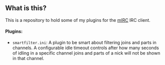 ## What is this?

This is a repository to hold some of my plugins for the [mIRC](http://www.mirc.com) IRC client.

#### Plugins:

* `smartfilter.ini`:
A plugin to be smart about filtering joins and parts in channels. A configurable idle timeout controls after how many seconds of idling in a specific channel joins and parts of a nick will not be shown in that channel.